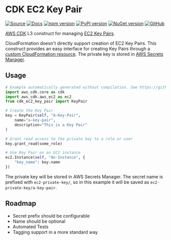 # CDK EC2 Key Pair

[![Source](https://img.shields.io/badge/Source-GitHub-blue)](https://github.com/udondan/cdk-ec2-key-pair)
[![Docs](https://img.shields.io/badge/Docs-awscdk.io-orange)](https://awscdk.io/packages/cdk-ec2-key-pair@1.0.0)
[![npm version](https://badge.fury.io/js/cdk-ec2-key-pair.svg)](https://www.npmjs.com/package/cdk-ec2-key-pair)
[![PyPI version](https://badge.fury.io/py/cdk-ec2-key-pair.svg)](https://pypi.org/project/cdk-ec2-key-pair/)
[![NuGet version](https://badge.fury.io/nu/CDK.EC2.KeyPair.svg)](https://www.nuget.org/packages/CDK.EC2.KeyPair/)
[![GitHub](https://img.shields.io/github/license/udondan/cdk-ec2-key-pair)](https://github.com/udondan/cdk-ec2-key-pair/blob/master/LICENSE)

[AWS CDK](https://aws.amazon.com/cdk/) L3 construct for managing [EC2 Key Pairs](https://docs.aws.amazon.com/AWSEC2/latest/UserGuide/ec2-key-pairs.html).

CloudFormation doesn't directly support creation of EC2 Key Pairs. This construct provides an easy interface for creating Key Pairs through a [custom CloudFormation resource](https://docs.aws.amazon.com/AWSCloudFormation/latest/UserGuide/template-custom-resources.html). The private key is stored in [AWS Secrets Manager](https://aws.amazon.com/secrets-manager/).

## Usage

```python
# Example automatically generated without compilation. See https://github.com/aws/jsii/issues/826
import aws_cdk.core as cdk
import aws_cdk.aws_ec2 as ec2
from cdk_ec2_key_pair import KeyPair

# Create the Key Pair
key = KeyPair(self, "A-Key-Pair",
    name="a-key-pair",
    description="This is a Key Pair"
)

# Grant read access to the private key to a role or user
key.grant_read(some_role)

# Use Key Pair on an EC2 instance
ec2.Instance(self, "An-Instance", {
    "key_name": key.name
})
```

The private key will be stored in AWS Secrets Manager. The secret name is prefixed with `ec2-private-key/`, so in this example it will be saved as `ec2-private-key/a-key-pair`.

## Roadmap

* Secret prefix should be configurable
* Name should be optional
* Automated Tests
* Tagging support in a more standard way
